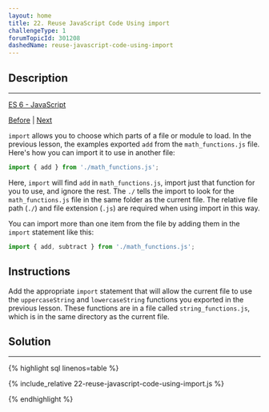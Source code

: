 ```yaml
---
layout: home 
title: 22. Reuse JavaScript Code Using import
challengeType: 1
forumTopicId: 301208
dashedName: reuse-javascript-code-using-import
---
```


<div class="row">
<div class="columnStmt" markdown="1">

## Description
------

[ES 6 -  JavaScript](./README.md) 

[Before](./21-use-export-to-share-a-code-block.md)  | [Next](./23-use--to-import-everything-from-a-file.md)

`import` allows you to choose which parts of a file or module to load. In the previous lesson, the examples exported `add` from the `math_functions.js` file. Here's how you can import it to use in another file:

```js
import { add } from './math_functions.js';
```

Here, `import` will find `add` in `math_functions.js`, import just that function for you to use, and ignore the rest. The `./` tells the import to look for the `math_functions.js` file in the same folder as the current file. The relative file path (`./`) and file extension (`.js`) are required when using import in this way.

You can import more than one item from the file by adding them in the `import` statement like this:

```js
import { add, subtract } from './math_functions.js';
```

##  Instructions

Add the appropriate `import` statement that will allow the current file to use the `uppercaseString` and `lowercaseString` functions you exported in the previous lesson. These functions are in a file called `string_functions.js`, which is in the same directory as the current file.

</div>
<div class="columnSol" markdown="1">

## Solution
------

{% highlight sql linenos=table %}

{% include_relative 22-reuse-javascript-code-using-import.js %}

{% endhighlight %}

</div>
</div>

